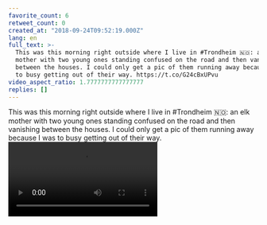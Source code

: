 ```yaml
---
favorite_count: 6
retweet_count: 0
created_at: "2018-09-24T09:52:19.000Z"
lang: en
full_text: >-
  This was this morning right outside where I live in #Trondheim 🇳🇴: an elk
  mother with two young ones standing confused on the road and then vanishing
  between the houses. I could only get a pic of them running away because I was
  to busy getting out of their way. https://t.co/G24cBxUPvu
video_aspect_ratio: 1.7777777777777777
replies: []
---
```


This was this morning right outside where I live in #Trondheim 🇳🇴: an elk mother
with two young ones standing confused on the road and then vanishing between the
houses. I could only get a pic of them running away because I was to busy
getting out of their way.
![Embedded Video](https://twitter-media-coderbyheart.s3.eu-north-1.amazonaws.com/1044162605831659520-RX6iL0YRKPuJlm-J.mp4)
